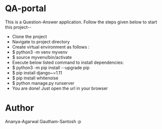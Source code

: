 # QA-portal
This is a Question-Answer application.
Follow the steps given below to start this project--

- Clone the project
- Navigate to project directory
- Create virtual environment as follows :
- $ python3 -m venv myvenv
- $ source myvenv/bin/activate
- Execute below listed command to install dependencies:
- $ python3 -m pip install --upgrade pip
- $ pip install django~=1.11
- $ pip install whitenoise
- $ python manage.py runserver
- You are done! Just open the url in your browser 

# Author
Ananya-Agarwal
Gautham-Santosh :p
